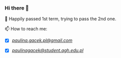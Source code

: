 ### Hi there 👋

🤔 Happily passed 1st term, trying to pass the 2nd one.

📫 How to reach me: 

- [x] *paulina.gacek.pl@gmail.com*

- [x] *paulinagacek@student.agh.edu.pl*

